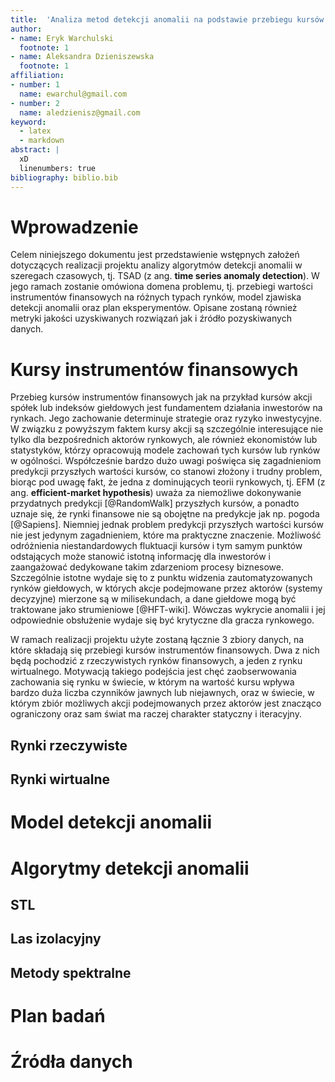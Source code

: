 ```yaml
---
title:  'Analiza metod detekcji anomalii na podstawie przebiegu kursów instrumentów finansowych'
author:
- name: Eryk Warchulski
  footnote: 1
- name: Aleksandra Dzieniszewska
  footnote: 1
affiliation:
- number: 1
  name: ewarchul@gmail.com 
- number: 2
  name: aledzienisz@gmail.com 
keyword:
  - latex
  - markdown
abstract: |
  xD
  linenumbers: true
bibliography: biblio.bib
---
```


# Wprowadzenie

  Celem niniejszego dokumentu jest przedstawienie wstępnych założeń
  dotyczących realizacji projektu analizy algorytmów detekcji anomalii w szeregach czasowych, tj. TSAD (z ang. __time series anomaly detection__).
  W jego ramach zostanie omówiona domena problemu, tj. przebiegi wartości instrumentów finansowych na różnych typach rynków, model zjawiska detekcji anomalii oraz plan eksperymentów. Opisane zostaną również metryki jakości uzyskiwanych rozwiązań jak i źródło pozyskiwanych danych.

# Kursy instrumentów finansowych
  
  Przebieg kursów instrumentów finansowych jak na przykład kursów akcji spółek lub indeksów giełdowych jest fundamentem działania inwestorów na rynkach. 
  Jego zachowanie determinuje strategie oraz ryzyko inwestycyjne. 
  W związku z powyższym faktem kursy akcji są szczególnie interesujące 
  nie tylko dla bezpośrednich aktorów rynkowych, ale również ekonomistów 
  lub statystyków, którzy opracowują modele zachowań tych kursów lub rynków w ogólności.
  Współcześnie bardzo dużo uwagi poświęca się zagadnieniom predykcji przyszłych wartości kursów, co stanowi złożony i trudny problem, biorąc pod uwagę
  fakt, że jedna z dominujących teorii rynkowych, tj. EFM (z ang. __efficient-market hypothesis__) uważa za niemożliwe dokonywanie
  przydatnych predykcji [@RandomWalk] przyszłych kursów, a ponadto uznaje się, że rynki finansowe nie są obojętne na predykcje jak np. pogoda [@Sapiens].
  Niemniej jednak problem predykcji przyszłych wartości kursów nie jest jedynym zagadnieniem, które ma praktyczne znaczenie.
  Możliwość odróżnienia niestandardowych fluktuacji kursów i tym samym punktów odstających może stanowić istotną informację dla inwestorów i zaangażować
  dedykowane takim zdarzeniom procesy biznesowe. Szczególnie istotne wydaje się to z punktu widzenia zautomatyzowanych rynków giełdowych, w których 
  akcje podejmowane przez aktorów (systemy decyzyjne) mierzone są w milisekundach, a dane giełdowe mogą być traktowane jako strumieniowe [@HFT-wiki]. Wówczas wykrycie anomalii i jej odpowiednie obsłużenie wydaje się być krytyczne dla gracza rynkowego.

  W ramach realizacji projektu użyte zostaną łącznie 3 zbiory danych, na które składają się przebiegi kursów instrumentów finansowych. Dwa z nich będą pochodzić z rzeczywistych rynków finansowych, a jeden z rynku wirtualnego. 
  Motywacją takiego podejścia jest chęć zaobserwowania zachowania się rynku w świecie, w którym na wartość kursu wpływa bardzo duża liczba czynników jawnych lub niejawnych, oraz w świecie, w którym zbiór możliwych akcji podejmowanych przez aktorów jest znacząco ograniczony oraz sam świat ma raczej charakter statyczny i iteracyjny.


## Rynki rzeczywiste
   

## Rynki wirtualne

# Model detekcji anomalii 

# Algorytmy detekcji anomalii

## STL

## Las izolacyjny

## Metody spektralne

# Plan badań

# Źródła danych









